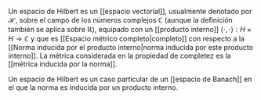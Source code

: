 Un espacio de Hilbert es un [[espacio vectorial]], usualmente denotado por $\mathcal{H}$, sobre el campo de los números complejos $\mathbb{C}$ (aunque la definición también se aplica sobre $\mathbb{R}$), equipado con un [[producto interno]] $\langle \cdot, \cdot \rangle: H \times H \rightarrow \mathbb{C}$ y que es [[Espacio métrico completo|completo]] con respecto a la [[Norma inducida por el producto interno|norma inducida por este producto interno]]. La métrica considerada en la propiedad de completez es la [[métrica inducida por la norma]].

Un espacio de Hilbert es un caso particular de un [[espacio de Banach]] en el que la norma es inducida por un producto interno.